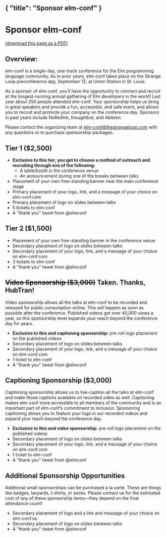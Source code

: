 {
    "title": "Sponsor elm-conf"
}
---

# Sponsor elm-conf

[(download this page as a PDF)](./elm-conf_2019_Sponsorship_Prospectus.pdf)

## Overview:

elm-conf is a single-day, one-track conference for the Elm programming language community. As in prior years, elm-conf takes place on the Strange Loop preconference day, September 12, at Union Station in St. Louis.

As a sponsor of elm-conf, you’ll have the opportunity to connect and recruit at the longest-running annual gathering of Elm developers in the world! Last year about 250 people attended elm-conf. Your sponsorship helps us bring in great speakers and provide a fun, accessible, and safe event, and allows you to recruit and promote your company on the conference day. Sponsors in past years include NoRedInk, thoughtbot, and Ableton.

Please contact the organizing team at [elm-conf@thestrangeloop.com](mailto:elm-conf@thestrangeloop.com) with any questions or to purchase sponsorship packages.

## Tier 1 ($2,500)

- **Exclusive to this tier, you get to choose a method of outreach and recruiting through one of the following:**
  - A table/booth in the conference venue
  - An announcement during one of the breaks between talks
- Placement of your own free-standing banner near the main conference stage
- Primary placement of your logo, link, and a message of your choice on elm-conf.com
- Primary placement of logo on slides between talks
- 5 tickets to elm-conf
- A "thank you" tweet from @elmconf

## Tier 2 ($1,500)

- Placement of your own free-standing banner in the conference venue
- Secondary placement of logo on slides between talks
- Secondary placement of your logo, link, and a message of your choice on elm-conf.com
- 3 tickets to elm-conf
- A "thank you" tweet from @elmconf

## <strike>Video Sponsorship ($3,000)</strike> Taken. Thanks, HubTran!

Video sponsorship allows all the talks at elm-conf to be recorded and released for public consumption online. This will happen as soon as possible after the conference. Published videos get over 40,000 views a year, so this sponsorship level expands your reach beyond the conference day for years.

- **Exclusive to this and captioning sponsorship:** pre-roll logo placement on the published videos
- Secondary placement of logo on slides between talks
- Secondary placement of your logo, link, and a message of your choice on elm-conf.com
- 1 ticket to elm-conf
- A "thank you" tweet from @elmconf

## Captioning Sponsorship ($3,000)

Captioning sponsorship allows us to live-caption all the talks at elm-conf and make those captions available on recorded video as well. Captioning makes elm-conf more accessible to all members of the community and is an important part of elm-conf’s commitment to inclusion. Sponsoring captioning allows you to feature your logo in our recorded videos and
expand your reach beyond the conference day.

- **Exclusive to this and video sponsorship:** pre-roll logo placement on the published videos
- Secondary placement of logo on slides between talks
- Secondary placement of your logo, link, and a message of your choice on elm-conf.com
- 1 ticket to elm-conf
- A "thank you" tweet from @elmconf

## Additional Sponsorship Opportunities

Additional small sponsorships can be purchased à la carte. These are things like badges, lanyards, t-shirts, or socks. Please contact us for the estimated cost of any of these sponsorship items—they depend on the final attendance count!

- Secondary placement of logo and a link and message of your choice on elm-conf.us
- Secondary placement of logo on slides between talks
- A "thank you" tweet from @elmconf
